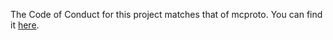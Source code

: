 The Code of Conduct for this project matches that of mcproto. You can find it
[here](https://py-mine.github.io/mcproto/latest/meta/code-of-conduct/).
